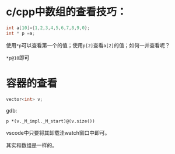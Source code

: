 # c/cpp中数组的查看技巧：
```c
int a[10]={1,2,3,4,5,6,7,8,9,0};
int * p =a;
```
使用`*p`可以查看第一个的值；使用`p[2]`查看`a[2]`的值；如何一并查看呢？

`*p@10`即可

# 容器的查看
```cpp
vector<int> v;
```
gdb:
```gdb
p *(v._M_impl._M_start)@(v.size())
```
vscode中只要将其卸载洼watch窗口中即可。

其实和数组是一样的。

